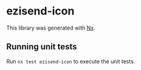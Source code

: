 # ezisend-icon

This library was generated with [Nx](https://nx.dev).

## Running unit tests

Run `nx test ezisend-icon` to execute the unit tests.
